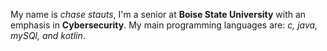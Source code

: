 My name is *chase stauts*, I'm a senior at **Boise State University** with an emphasis in **Cybersecurity**. My main programming languages are: _c, java, mySQl, and kotlin_.
